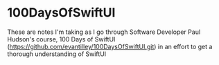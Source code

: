 # 100DaysOfSwiftUI
These are notes I'm taking as I go through Software Developer Paul Hudson's course,
100 Days of SwiftUI (https://github.com/evantilley/100DaysOfSwiftUI.git) in an effort
to get a thorough understanding of SwiftUI

